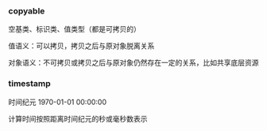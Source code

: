 ### copyable

空基类、标识类、值类型（都是可拷贝的）

值语义：可以拷贝，拷贝之后与原对象脱离关系

对象语义：不可拷贝或拷贝之后与原对象仍然存在一定的关系，比如共享底层资源

### timestamp

时间纪元 1970-01-01 00:00:00

计算时间按照距离时间纪元的秒或毫秒数表示
